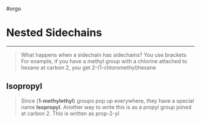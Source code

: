 #orgo 
# Nested Sidechains
---
> What happens when a sidechain has sidechains?
> You use brackets
> For example, if you have a methyl group with a chlorine attached to hexane at carbon 2, you get 2-(1-chloromethyl)hexane 

## Isopropyl
> Since (**1-methylethyl**) groups pop up everywhere, they have a special name **Isopropyl**. Another way to write this is as a propyl group joined at carbon 2. This is written as prop-2-yl 